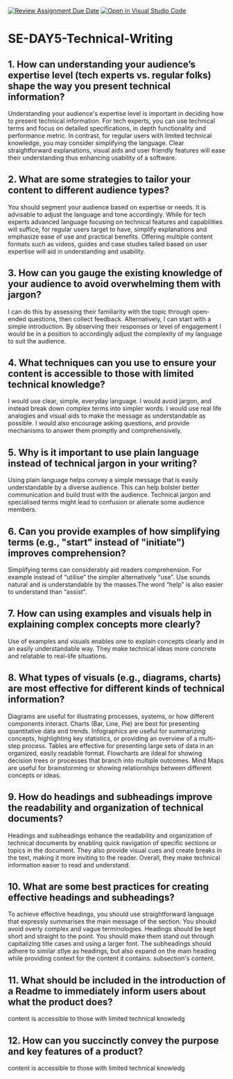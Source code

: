 [![Review Assignment Due Date](https://classroom.github.com/assets/deadline-readme-button-22041afd0340ce965d47ae6ef1cefeee28c7c493a6346c4f15d667ab976d596c.svg)](https://classroom.github.com/a/zsAR-pyY)
[![Open in Visual Studio Code](https://classroom.github.com/assets/open-in-vscode-2e0aaae1b6195c2367325f4f02e2d04e9abb55f0b24a779b69b11b9e10269abc.svg)](https://classroom.github.com/online_ide?assignment_repo_id=18483547&assignment_repo_type=AssignmentRepo)
# SE-DAY5-Technical-Writing
## 1. How can understanding your audience’s expertise level (tech experts vs. regular folks) shape the way you present technical information?
Understanding your audience's expertise level is important in deciding how to present technical information. For tech experts, you can use technical terms and focus on detailed specifications, in depth functionality and performance metric.
In contrast, for regular users with limited technical knowledge, you may consider simplifying the language. Clear straightforward explanations, visual aids and user friendly features will ease their understanding thus enhancing usability of a software.

## 2. What are some strategies to tailor your content to different audience types?
 You should segment your audience based on expertise or needs. It is advisable to adjust the language and tone accordingly. While for tech experts advanced language focusing on technical features and capabilities will suffice, for regular users target to have, simplify explanations and emphasize ease of use and practical benefits.
Offering multiple content formats such as videos, guides and case studies tailed based on user expertise will aid in understanding and usability.

## 3. How can you gauge the existing knowledge of your audience to avoid overwhelming them with jargon?
 I can do this by assessing their familiarity with the topic through open-ended questions, then collect feedback. Alternatively, I can start with a simple introduction. By observing their responses or level of engagement I would be in a position to accordingly adjust the complexity of my language to suit the audience.
## 4. What techniques can you use to ensure your content is accessible to those with limited technical knowledge?
I would use clear, simple, everyday language. I would avoid jargon, and instead break down complex terms into simpler words. I would use real life analogies and visual aids to make the message as understandable as possible. I would also encourage asking questions, and provide mechanisms to answer them promptly and comprehensively.

 ## 5. Why is it important to use plain language instead of technical jargon in your writing?
Using plain language helps convey a simple message that is easily understandable by a diverse audience. This can help bolster better communication and build trust with the audience. Technical jargon and specialised terms might lead to confusion or alienate some audience members.

## 6. Can you provide examples of how simplifying terms (e.g., "start" instead of "initiate") improves comprehension?
Simplifying terms can considerably aid readers comprehension. For example instead of “utilise” the simpler alternatively “use”. Use sounds natural and is understandable by the masses.The word “help” is also easier to understand than “assist”.
## 7. How can using examples and visuals help in explaining complex concepts more clearly?
Use of examples and visuals enables one to explain concepts clearly and in an easily understandable way.  They make technical ideas more concrete and relatable to real-life situations.
## 8. What types of visuals (e.g., diagrams, charts) are most effective for different kinds of technical information?
Diagrams are useful for illustrating processes, systems, or how different components interact. 
Charts (Bar, Line, Pie) are best for presenting quantitative data and trends.
Infographics are useful for summarizing concepts, highlighting key statistics, or providing an overview of a multi-step process.
Tables are effective for presenting large sets of data in an organized, easily readable format.
Flowcharts are iIdeal for showing decision trees or processes that branch into multiple outcomes.
Mind Maps are useful for brainstorming or showing relationships between different concepts or ideas. 


## 9. How do headings and subheadings improve the readability and organization of technical documents?

Headings and subheadings enhance the readability and organization of technical documents by enabling quick navigation of specific sections or topics in the document. They also provide visual cues and create breaks in the text, making it more inviting to the reader. Overall, they make technical information easier to read and understand.

## 10. What are some best practices for creating effective headings and subheadings?

To achieve effective headings, you should use straightforward language that expressly summarises the main message of the section. You shoukd avoid overly complex and vague terminologies. Headings should be kept short and straight to the point. You should make them stand out through capitalizing title cases and using a larger font.
The subheadings should adhere to similar stlye as headings, but also expand on the main heading while providing context for the content it contains.
subsection's content.

## 11. What should be included in the introduction of a Readme to immediately inform users about what the product does?
content is accessible to those with limited technical knowledg
## 12. How can you succinctly convey the purpose and key features of a product?
content is accessible to those with limited technical knowledg
